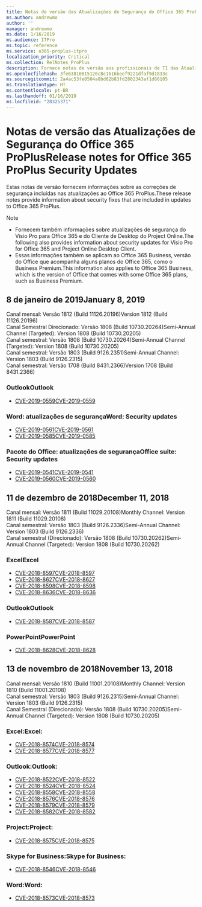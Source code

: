 ```yaml
---
title: Notas de versão das Atualizações de Segurança do Office 365 ProPlus
ms.author: andrewmo
author: ''
manager: andrewmo
ms.date: 1/16/2019
ms.audience: ITPro
ms.topic: reference
ms.service: o365-proplus-itpro
localization_priority: Critical
ms.collection: RelNotes_ProPlus
description: Fornece notas de versão aos profissionais de TI das Atualizações de Segurança do Office 365 ProPlus
ms.openlocfilehash: 3fe63810815126c8c1616beef9221dfaf9d1833c
ms.sourcegitcommit: 2a4ac53fe0504a8bd82b83fd2802343af1d66105
ms.translationtype: HT
ms.contentlocale: pt-BR
ms.lasthandoff: 01/16/2019
ms.locfileid: "28325371"
---
```

# <a name="release-notes-for-office-365-proplus-security-updates"></a><span data-ttu-id="df888-103">Notas de versão das Atualizações de Segurança do Office 365 ProPlus</span><span class="sxs-lookup"><span data-stu-id="df888-103">Release notes for Office 365 ProPlus Security Updates</span></span>

<span data-ttu-id="df888-104">Estas notas de versão fornecem informações sobre as correções de segurança incluídas nas atualizações ao Office 365 ProPlus.</span><span class="sxs-lookup"><span data-stu-id="df888-104">These release notes provide information about security fixes that are included in updates to Office 365 ProPlus.</span></span>
 
> [!NOTE]
> - <span data-ttu-id="df888-105">Fornecem também informações sobre atualizações de segurança do Visio Pro para Office 365 e do Cliente de Desktop do Project Online.</span><span class="sxs-lookup"><span data-stu-id="df888-105">The following also provides information about security updates for Visio Pro for Office 365 and Project Online Desktop Client.</span></span>
> - <span data-ttu-id="df888-106">Essas informações também se aplicam ao Office 365 Business, versão do Office que acompanha alguns planos do Office 365, como o Business Premium.</span><span class="sxs-lookup"><span data-stu-id="df888-106">This information also applies to Office 365 Business, which is the version of Office that comes with some Office 365 plans, such as Business Premium.</span></span>

## <a name="january-8-2019"></a><span data-ttu-id="df888-107">8 de janeiro de 2019</span><span class="sxs-lookup"><span data-stu-id="df888-107">January 8, 2019</span></span>

<span data-ttu-id="df888-108">Canal mensal: Versão 1812 (Build 11126.20196)</span><span class="sxs-lookup"><span data-stu-id="df888-108">Version 1812 (Build 11126.20196)</span></span>  
<span data-ttu-id="df888-109">Canal Semestral Direcionado: Versão 1808 (Build 10730.20264)</span><span class="sxs-lookup"><span data-stu-id="df888-109">Semi-Annual Channel (Targeted): Version 1808 (Build 10730.20205)</span></span>  
<span data-ttu-id="df888-110">Canal semestral: Versão 1808 (Build 10730.20264)</span><span class="sxs-lookup"><span data-stu-id="df888-110">Semi-Annual Channel (Targeted): Version 1808 (Build 10730.20205)</span></span>  
<span data-ttu-id="df888-111">Canal semestral: Versão 1803 (Build 9126.2351)</span><span class="sxs-lookup"><span data-stu-id="df888-111">Semi-Annual Channel: Version 1803 (Build 9126.2315)</span></span>  
<span data-ttu-id="df888-112">Canal semestral: Versão 1708 (Build 8431.2366)</span><span class="sxs-lookup"><span data-stu-id="df888-112">Version 1708 (Build 8431.2366)</span></span>  


### <a name="outlook"></a><span data-ttu-id="df888-113">Outlook</span><span class="sxs-lookup"><span data-stu-id="df888-113">Outlook</span></span>
-   [<span data-ttu-id="df888-114">CVE-2019-0559</span><span class="sxs-lookup"><span data-stu-id="df888-114">CVE-2019-0559</span></span>](https://portal.msrc.microsoft.com/pt-BR/security-guidance/advisory/CVE-2019-0559)

### <a name="word-security-updates"></a><span data-ttu-id="df888-115">Word: atualizações de segurança</span><span class="sxs-lookup"><span data-stu-id="df888-115">Word: Security updates</span></span> 
-   [<span data-ttu-id="df888-116">CVE-2019-0561</span><span class="sxs-lookup"><span data-stu-id="df888-116">CVE-2019-0561</span></span>](https://portal.msrc.microsoft.com/pt-BR/security-guidance/advisory/CVE-2019-0561)
-   [<span data-ttu-id="df888-117">CVE-2019-0585</span><span class="sxs-lookup"><span data-stu-id="df888-117">CVE-2019-0585</span></span>](https://portal.msrc.microsoft.com/pt-BR/security-guidance/advisory/CVE-2019-0585) 
 
### <a name="office-suite-security-updates"></a><span data-ttu-id="df888-118">Pacote do Office: atualizações de segurança</span><span class="sxs-lookup"><span data-stu-id="df888-118">Office suite: Security updates</span></span> 
-   [<span data-ttu-id="df888-119">CVE-2019-0541</span><span class="sxs-lookup"><span data-stu-id="df888-119">CVE-2019-0541</span></span>](https://portal.msrc.microsoft.com/pt-BR/security-guidance/advisory/CVE-2019-0541)
-   [<span data-ttu-id="df888-120">CVE-2019-0560</span><span class="sxs-lookup"><span data-stu-id="df888-120">CVE-2019-0560</span></span>](https://portal.msrc.microsoft.com/pt-BR/security-guidance/advisory/CVE-2019-0560)

## <a name="december-11-2018"></a><span data-ttu-id="df888-121">11 de dezembro de 2018</span><span class="sxs-lookup"><span data-stu-id="df888-121">December 11, 2018</span></span>
<span data-ttu-id="df888-122">Canal mensal: Versão 1811 (Build 11029.20108)</span><span class="sxs-lookup"><span data-stu-id="df888-122">Monthly Channel: Version 1811 (Build 11029.20108)</span></span>  
<span data-ttu-id="df888-123">Canal semestral: Versão 1803 (Build 9126.2336)</span><span class="sxs-lookup"><span data-stu-id="df888-123">Semi-Annual Channel: Version 1803 (Build 9126.2336)</span></span>  
<span data-ttu-id="df888-124">Canal semestral (Direcionado): Versão 1808 (Build 10730.20262)</span><span class="sxs-lookup"><span data-stu-id="df888-124">Semi-Annual Channel (Targeted): Version 1808 (Build 10730.20262)</span></span>  

### <a name="excel"></a><span data-ttu-id="df888-125">Excel</span><span class="sxs-lookup"><span data-stu-id="df888-125">Excel</span></span>

-   [<span data-ttu-id="df888-126">CVE-2018-8597</span><span class="sxs-lookup"><span data-stu-id="df888-126">CVE-2018-8597</span></span>](https://portal.msrc.microsoft.com/pt-BR/security-guidance/advisory/CVE-2018-8597)
-   [<span data-ttu-id="df888-127">CVE-2018-8627</span><span class="sxs-lookup"><span data-stu-id="df888-127">CVE-2018-8627</span></span>](https://portal.msrc.microsoft.com/pt-BR/security-guidance/advisory/CVE-2018-8627)
-   [<span data-ttu-id="df888-128">CVE-2018-8598</span><span class="sxs-lookup"><span data-stu-id="df888-128">CVE-2018-8598</span></span>](https://portal.msrc.microsoft.com/pt-BR/security-guidance/advisory/CVE-2018-8598)
-   [<span data-ttu-id="df888-129">CVE-2018-8636</span><span class="sxs-lookup"><span data-stu-id="df888-129">CVE-2018-8636</span></span>](https://portal.msrc.microsoft.com/pt-BR/security-guidance/advisory/CVE-2018-8636)

### <a name="outlook"></a><span data-ttu-id="df888-130">Outlook</span><span class="sxs-lookup"><span data-stu-id="df888-130">Outlook</span></span>

-   [<span data-ttu-id="df888-131">CVE-2018-8587</span><span class="sxs-lookup"><span data-stu-id="df888-131">CVE-2018-8587</span></span>](https://portal.msrc.microsoft.com/pt-BR/security-guidance/advisory/CVE-2018-8587)

### <a name="powerpoint"></a><span data-ttu-id="df888-132">PowerPoint</span><span class="sxs-lookup"><span data-stu-id="df888-132">PowerPoint</span></span>

-   [<span data-ttu-id="df888-133">CVE-2018-8628</span><span class="sxs-lookup"><span data-stu-id="df888-133">CVE-2018-8628</span></span>](https://portal.msrc.microsoft.com/pt-BR/security-guidance/advisory/CVE-2018-8628)

## <a name="november-13-2018"></a><span data-ttu-id="df888-134">13 de novembro de 2018</span><span class="sxs-lookup"><span data-stu-id="df888-134">November 13, 2018</span></span>
<span data-ttu-id="df888-135">Canal mensal: Versão 1810 (Build 11001.20108)</span><span class="sxs-lookup"><span data-stu-id="df888-135">Monthly Channel: Version 1810 (Build 11001.20108)</span></span>  
<span data-ttu-id="df888-136">Canal semestral: Versão 1803 (Build 9126.2315)</span><span class="sxs-lookup"><span data-stu-id="df888-136">Semi-Annual Channel: Version 1803 (Build 9126.2315)</span></span>  
<span data-ttu-id="df888-137">Canal Semestral (Direcionado): Versão 1808 (Build 10730.20205)</span><span class="sxs-lookup"><span data-stu-id="df888-137">Semi-Annual Channel (Targeted): Version 1808 (Build 10730.20205)</span></span>  

### <a name="excel"></a><span data-ttu-id="df888-138">Excel:</span><span class="sxs-lookup"><span data-stu-id="df888-138">Excel:</span></span>

-   [<span data-ttu-id="df888-139">CVE-2018-8574</span><span class="sxs-lookup"><span data-stu-id="df888-139">CVE-2018-8574</span></span>](https://portal.msrc.microsoft.com/pt-BR/security-guidance/advisory/CVE-2018-8574)
-   [<span data-ttu-id="df888-140">CVE-2018-8577</span><span class="sxs-lookup"><span data-stu-id="df888-140">CVE-2018-8577</span></span>](https://portal.msrc.microsoft.com/pt-BR/security-guidance/advisory/CVE-2018-8577)

### <a name="outlook"></a><span data-ttu-id="df888-141">Outlook:</span><span class="sxs-lookup"><span data-stu-id="df888-141">Outlook:</span></span>

-   [<span data-ttu-id="df888-142">CVE-2018-8522</span><span class="sxs-lookup"><span data-stu-id="df888-142">CVE-2018-8522</span></span>](https://portal.msrc.microsoft.com/pt-BR/security-guidance/advisory/CVE-2018-8522)
-   [<span data-ttu-id="df888-143">CVE-2018-8524</span><span class="sxs-lookup"><span data-stu-id="df888-143">CVE-2018-8524</span></span>](https://portal.msrc.microsoft.com/pt-BR/security-guidance/advisory/CVE-2018-8524)
-   [<span data-ttu-id="df888-144">CVE-2018-8558</span><span class="sxs-lookup"><span data-stu-id="df888-144">CVE-2018-8558</span></span>](https://portal.msrc.microsoft.com/pt-BR/security-guidance/advisory/CVE-2018-8558)
-   [<span data-ttu-id="df888-145">CVE-2018-8576</span><span class="sxs-lookup"><span data-stu-id="df888-145">CVE-2018-8576</span></span>](https://portal.msrc.microsoft.com/pt-BR/security-guidance/advisory/CVE-2018-8576)
-   [<span data-ttu-id="df888-146">CVE-2018-8579</span><span class="sxs-lookup"><span data-stu-id="df888-146">CVE-2018-8579</span></span>](https://portal.msrc.microsoft.com/pt-BR/security-guidance/advisory/CVE-2018-8579)
-   [<span data-ttu-id="df888-147">CVE-2018-8582</span><span class="sxs-lookup"><span data-stu-id="df888-147">CVE-2018-8582</span></span>](https://portal.msrc.microsoft.com/pt-BR/security-guidance/advisory/CVE-2018-8582)

### <a name="project"></a><span data-ttu-id="df888-148">Project:</span><span class="sxs-lookup"><span data-stu-id="df888-148">Project:</span></span>

-   [<span data-ttu-id="df888-149">CVE-2018-8575</span><span class="sxs-lookup"><span data-stu-id="df888-149">CVE-2018-8575</span></span>](https://portal.msrc.microsoft.com/pt-BR/security-guidance/advisory/CVE-2018-8575)

### <a name="skype-for-business"></a><span data-ttu-id="df888-150">Skype for Business:</span><span class="sxs-lookup"><span data-stu-id="df888-150">Skype for Business:</span></span>

-   [<span data-ttu-id="df888-151">CVE-2018-8546</span><span class="sxs-lookup"><span data-stu-id="df888-151">CVE-2018-8546</span></span>](https://portal.msrc.microsoft.com/pt-BR/security-guidance/advisory/CVE-2018-8546)

### <a name="word"></a><span data-ttu-id="df888-152">Word:</span><span class="sxs-lookup"><span data-stu-id="df888-152">Word:</span></span>

-   [<span data-ttu-id="df888-153">CVE-2018-8573</span><span class="sxs-lookup"><span data-stu-id="df888-153">CVE-2018-8573</span></span>](https://portal.msrc.microsoft.com/pt-BR/security-guidance/advisory/CVE-2018-8573)